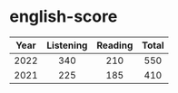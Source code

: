 # english-score

| Year | Listening | Reading | Total |
|:----:|:---------:|:-------:|:-----:|
| 2022 |    340    |   210   |  550  |
| 2021 |    225    |   185   |  410  |